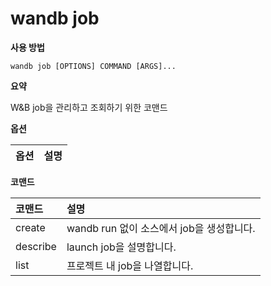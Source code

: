 # wandb job

**사용 방법**

`wandb job [OPTIONS] COMMAND [ARGS]...`

**요약**

W&B job을 관리하고 조회하기 위한 코맨드

**옵션**

| **옵션** | **설명** |
| :--- | :--- |

**코맨드**

| **코맨드** | **설명** |
| :--- | :--- |
| create | wandb run 없이 소스에서 job을 생성합니다. |
| describe | launch job을 설명합니다. |
| list | 프로젝트 내 job을 나열합니다. |